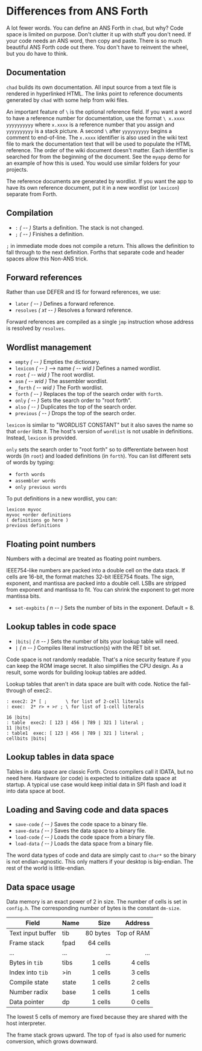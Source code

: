 # Differences from ANS Forth

A lot fewer words. You can define an ANS Forth in `chad`, but why?
Code space is limited on purpose. Don't clutter it up with stuff you
don't need. If your code needs an ANS word, then copy and paste.
There is so much beautiful ANS Forth code out there.
You don't have to reinvent the wheel, but you do have to think.

## Documentation

`chad` builds its own documentation.
All input source from a text file is rendered in hyperlinked HTML.
The links point to reference documents generated by `chad` with some help
from wiki files.

An important feature of `\` is the optional reference field.
If you want a word to have a reference number for documentation,
use the format `\ x.xxxx yyyyyyyyyy` where `x.xxxx` is a reference number
that you assign and `yyyyyyyyyy` is a stack picture.
A second `\` after `yyyyyyyyyy` begins a comment to end-of-line.
The `x.xxxx` identifier is also used in the wiki text file to mark
the documentation text that will be used to populate the HTML reference.
The order of the wiki document doesn't matter. 
Each identifier is searched for from the beginning of the document.
See the `myapp` demo for an example of how this is used.
You would use similar folders for your projects.

The reference documents are generated by wordlist. 
If you want the app to have its own reference document, put it in a new
wordlist (or `lexicon`) separate from Forth.

## Compilation

- `:` *( <name> -- )* Starts a definition. The stack is not changed.
- `;` *( -- )* Finishes a definition.

`;` in immediate mode does not compile a return.
This allows the definition to fall through to the next definition.
Forths that separate code and header spaces allow this Non-ANS trick.

## Forward references

Rather than use DEFER and IS for forward references, we use:

- `later` *( <name> -- )* Defines a forward reference.
- `resolves` *( xt <name> -- )* Resolves a forward reference.

Forward references are compiled as a single `jmp` instruction whose
address is resolved by `resolves`.

## Wordlist management

- `empty` *( -- )* Empties the dictionary.
- `lexicon` *( <name> -- )* --> name *( -- wid )* Defines a named wordlist.
- `root` *( -- wid )* The root wordlist.
- `asm` *( -- wid )* The assembler wordlist.
- `_forth` *( -- wid )* The Forth wordlist.
- `forth` *( -- )* Replaces the top of the search order with `forth`.
- `only` *( -- )* Sets the search order to "root forth".
- `also` *( -- )* Duplicates the top of the search order.
- `previous` *( -- )* Drops the top of the search order.

`lexicon` is similar to "WORDLIST CONSTANT" but it also saves the name
so that `order` lists it.
The host's version of `wordlist` is not usable in definitions.
Instead, `lexicon` is provided.

`only` sets the search order to "root forth" so to differentiate between 
host words (in `root`) and loaded definitions (in `forth`).
You can list different sets of words by typing:

- `forth words`
- `assembler words`
- `only previous words`

To put definitions in a new wordlist, you can:

```
lexicon myvoc
myvoc +order definitions
( definitions go here )
previous definitions
```

## Floating point numbers

Numbers with a decimal are treated as floating point numbers.

IEEE754-like numbers are packed into a double cell on the data stack.
If cells are 16-bit, the format matches 32-bit IEEE754 floats.
The sign, exponent, and mantissa are packed into a double cell.
LSBs are stripped from exponent and mantissa to fit.
You can shrink the exponent to get more mantissa bits.

- `set-expbits` *( n -- )* Sets the number of bits in the exponent. Default = 8.

## Lookup tables in code space

- `|bits|` *( n -- )* Sets the number of bits your lookup table will need.
- `|` *( n -- )* Compiles literal instruction(s) with the RET bit set.

Code space is not randomly readable.
That's a nice security feature if you can keep the ROM image secret.
It also simplifies the CPU design.
As a result, some words for building lookup tables are added.

Lookup tables that aren't in data space are built with code.
Notice the fall-through of exec2:.

```forth
: exec2: 2* [ ;       \ for list of 2-cell literals
: exec:  2* r> + >r ; \ for list of 1-cell literals

16 |bits|
: table  exec2: [ 123 | 456 | 789 | 321 ] literal ;
11 |bits|
: table1  exec: [ 123 | 456 | 789 | 321 ] literal ;
cellbits |bits|
```

## Lookup tables in data space

Tables in data space are classic Forth.
Cross compilers call it IDATA, but no need here.
Hardware (or code) is expected to initialize data space at startup.
A typical use case would keep initial data in SPI flash
and load it into data space at boot.

## Loading and Saving code and data spaces

- `save-code` *( <filename> -- )* Saves the code space to a binary file.
- `save-data` *( <filename> -- )* Saves the data space to a binary file.
- `load-code` *( <filename> -- )* Loads the code space from a binary file.
- `load-data` *( <filename> -- )* Loads the data space from a binary file.

The word data types of code and data are simply cast to `char*` so the binary
is not endian-agnostic. This only matters if your desktop is big-endian.
The rest of the world is little-endian.

## Data space usage

Data memory is an exact power of 2 in size.
The number of cells is set in `config.h`.
The corresponding number of bytes is the constant `dm-size`.

| Field             | Name  | Size     | Address    |
| ----------------- | ----- | --------:| ----------:|
| Text input buffer | tib   | 80 bytes | Top of RAM |
| Frame stack       | fpad  | 64 cells |            |
| ...               | ...   |  ...     | ...        |
| Bytes in `tib`    | tibs  |  1 cells | 4 cells    |
| Index into `tib`  | >in   |  1 cells | 3 cells    |
| Compile state     | state |  1 cells | 2 cells    |
| Number radix      | base  |  1 cells | 1 cells    |
| Data pointer      | dp    |  1 cells | 0 cells    |

The lowest 5 cells of memory are fixed because they are shared with the
host interpreter.

The frame stack grows upward. 
The top of `fpad` is also used for numeric conversion, which grows downward.
